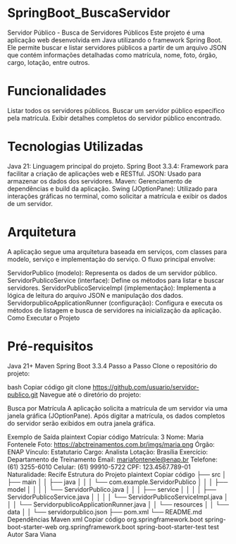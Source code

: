 
# SpringBoot_BuscaServidor

Servidor Público - Busca de Servidores Públicos
Este projeto é uma aplicação web desenvolvida em Java utilizando o framework Spring Boot. Ele permite buscar e listar servidores públicos a partir de um arquivo JSON que contém informações detalhadas como matrícula, nome, foto, órgão, cargo, lotação, entre outros.

# Funcionalidades
Listar todos os servidores públicos.
Buscar um servidor público específico pela matrícula.
Exibir detalhes completos do servidor público encontrado.
# Tecnologias Utilizadas
Java 21: Linguagem principal do projeto.
Spring Boot 3.3.4: Framework para facilitar a criação de aplicações web e RESTful.
JSON: Usado para armazenar os dados dos servidores.
Maven: Gerenciamento de dependências e build da aplicação.
Swing (JOptionPane): Utilizado para interações gráficas no terminal, como solicitar a matrícula e exibir os dados de um servidor.
# Arquitetura
A aplicação segue uma arquitetura baseada em serviços, com classes para modelo, serviço e implementação do serviço. O fluxo principal envolve:

ServidorPublico (modelo): Representa os dados de um servidor público.
ServidorPublicoService (interface): Define os métodos para listar e buscar servidores.
ServidorPublicoServiceImpl (implementação): Implementa a lógica de leitura do arquivo JSON e manipulação dos dados.
ServidorpublicoApplicationRunner (configuração): Configura e executa os métodos de listagem e busca de servidores na inicialização da aplicação.
Como Executar o Projeto

# Pré-requisitos
Java 21+
Maven
Spring Boot 3.3.4
Passo a Passo
Clone o repositório do projeto:

bash
Copiar código
git clone https://github.com/usuario/servidor-publico.git
Navegue até o diretório do projeto:


Busca por Matrícula
A aplicação solicita a matrícula de um servidor via uma janela gráfica (JOptionPane). Após digitar a matrícula, os dados completos do servidor serão exibidos em outra janela gráfica.

Exemplo de Saída
plaintext
Copiar código
Matrícula: 3
Nome: Maria Fontenele
Foto: https://abctreinamentos.com.br/imgs/maria.png
Órgão: ENAP
Vínculo: Estatutario
Cargo: Analista
Lotação: Brasília
Exercício: Departamento de Treinamento
Email: mariafontenele@enap.br
Telefone: (61) 3255-6010
Celular: (61) 99910-5722
CPF: 123.4567.789-01
Naturalidade: Recife
Estrutura do Projeto
plaintext
Copiar código
├── src
│   ├── main
│   │   ├── java
│   │   │   └── com.example.ServidorPublico
│   │   │       ├── model
│   │   │       │   └── ServidorPublico.java
│   │   │       ├── service
│   │   │       │   ├── ServidorPublicoService.java
│   │   │       │   └── ServidorPublicoServiceImpl.java
│   │   │       └── ServidorpublicoApplicationRunner.java
│   │   └── resources
│   │       └── data
│   │           └── servidorpublico.json
├── pom.xml
└── README.md
Dependências Maven
xml
Copiar código
<dependencies>
    <dependency>
        <groupId>org.springframework.boot</groupId>
        <artifactId>spring-boot-starter-web</artifactId>
    </dependency>
    <dependency>
        <groupId>org.springframework.boot</groupId>
        <artifactId>spring-boot-starter-test</artifactId>
        <scope>test</scope>
    </dependency>
</dependencies>
Autor
Sara Viana
